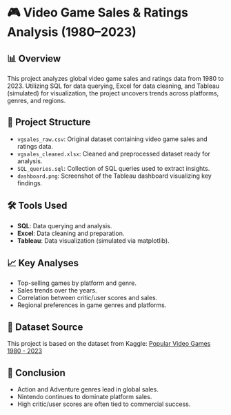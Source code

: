 # 🎮 Video Game Sales & Ratings Analysis (1980–2023)

## 📊 Overview
This project analyzes global video game sales and ratings data from 1980 to 2023. Utilizing SQL for data querying, Excel for data cleaning, and Tableau (simulated) for visualization, the project uncovers trends across platforms, genres, and regions.

## 📁 Project Structure
- `vgsales_raw.csv`: Original dataset containing video game sales and ratings data.
- `vgsales_cleaned.xlsx`: Cleaned and preprocessed dataset ready for analysis.
- `SQL_queries.sql`: Collection of SQL queries used to extract insights.
- `dashboard.png`: Screenshot of the Tableau dashboard visualizing key findings.

## 🛠️ Tools Used
- **SQL**: Data querying and analysis.
- **Excel**: Data cleaning and preparation.
- **Tableau**: Data visualization (simulated via matplotlib).

## 📈 Key Analyses
- Top-selling games by platform and genre.
- Sales trends over the years.
- Correlation between critic/user scores and sales.
- Regional preferences in game genres and platforms.

## 🔗 Dataset Source
This project is based on the dataset from Kaggle: [Popular Video Games 1980 - 2023](https://www.kaggle.com/datasets/arnabchaki/popular-video-games-1980-2023)

## 📌 Conclusion
- Action and Adventure genres lead in global sales.
- Nintendo continues to dominate platform sales.
- High critic/user scores are often tied to commercial success.
